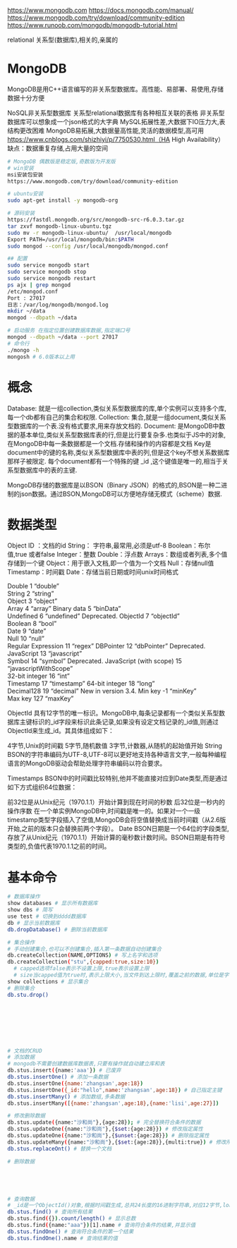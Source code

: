 









https://www.mongodb.com
https://docs.mongodb.com/manual/
https://www.mongodb.com/try/download/community-edition
https://www.runoob.com/mongodb/mongodb-tutorial.html


relational   关系型(数据库),相关的,亲属的


# MongoDB

MongoDB是用C++语言编写的非关系型数据库。高性能、易部署、易使用,存储数据十分方便

NoSQL非关系型数据库
关系型relational数据库有各种相互关联的表格
非关系型数据库可以想象成一个json格式的大字典
MySQL拓展性差,大数据下IO压力大,表结构更改困难
MongoDB易拓展,大数据量高性能,灵活的数据模型,高可用 https://www.cnblogs.com/shizhiyi/p/7750530.html（HA  High Availability）
缺点：数据重复存储,占用大量的空间



```bash
# MongoDB 偶数版是稳定版,奇数版为开发版
# win安装
msi安装包安装
https://www.mongodb.com/try/download/community-edition

# ubuntu安装
sudo apt-get install -y mongodb-org

# 源码安装
https://fastdl.mongodb.org/src/mongodb-src-r6.0.3.tar.gz
tar zxvf mongodb-linux-ubuntu.tgz
sudo mv -r mongodb-linux-ubuntu/  /usr/local/mongodb
Export PATH=/usr/local/mongodb/bin:$PATH
sudo mongod --config /usr/local/mongodb/mongod.conf

## 配置 
sudo service mongodb start
sudo service mongodb stop
sudo service mongodb restart
ps ajx | grep mongod
/etc/mongod.conf
Port : 27017
日志：/var/log/mongodb/mongod.log
mkdir ~/data
mongod --dbpath ~/data

# 启动服务 在指定位置创建数据库数据,指定端口号
mongod --dbpath ~/data --port 27017
# 命令行
./mongo -h
mongosh # 6.0版本以上用

```

# 概念
Database: 就是一组collection,类似关系型数据库的库,单个实例可以支持多个库,每一个db都有自己的集合和权限.
Collection: 集合,就是一组document,类似关系型数据库的一个表.没有格式要求,用来存放文档的.
Document: 是MongoDB中数据的基本单位,类似关系型数据库表的行,但是比行要复杂多.也类似于JS中的对象,在MongoDB中每一条数据都是一个文档.存储和操作的内容都是文档
Key是document中的键的名称,类似关系型数据库中表的列,但是这个key不想关系数据库那样子被限定.
每个document都有一个特殊的键 _id ,这个键值是唯一的,相当于关系型数据库中的表的主键.

MongoDB存储的数据库是以BSON（Binary JSON）的格式的,BSON是一种二进制的json数据。通过BSON,MongoDB可以方便地存储无模式（scheme）数据.

# 数据类型

Object ID ：文档的id
String： 字符串,最常用,必须是utf-8
Boolean：布尔值,true 或者false
Integer：整数
Double：浮点数
Arrays：数组或者列表,多个值存储到一个键
Object：用于嵌入文档,即一个值为一个文档
Null：存储null值
Timestamp：时间戳
Date：存储当前日期或时间unix时间格式


Double	1	“double”	
String	2	“string”	
Object	3	“object”	
Array	4	“array”	
Binary data	5	“binData”	
Undefined	6	“undefined”	Deprecated.
ObjectId	7	“objectId”	
Boolean	8	“bool”	
Date	9	“date”	
Null	10	“null”	
Regular Expression	11	“regex”	
DBPointer	12	“dbPointer”	Deprecated.
JavaScript	13	“javascript”	
Symbol	14	“symbol”	Deprecated.
JavaScript (with scope)	15	“javascriptWithScope”	
32-bit integer	16	“int”	
Timestamp	17	“timestamp”	
64-bit integer	18	“long”	
Decimal128	19	“decimal”	New in version 3.4.
Min key	-1	“minKey”	
Max key	127	“maxKey”

ObjectId
具有12字节的唯一标识。MongoDB中,每条记录都有一个类似关系型数据库主键标识的_id字段来标识此条记录,如果没有设定文档记录的_id值,则通过ObjectId来生成_id。其具体组成如下：

4字节,Unix的时间戳
5字节,随机数值
3字节,计数器,从随机的起始值开始
String
BSON的字符串编码为UTF-8,UTF-8可以更好地支持各种语言文字,一般每种编程语言的MongoDB驱动会帮助处理字符串编码以符合要求。

Timestamps
BSON中的时间戳比较特别,他并不能直接对应到Date类型,而是通过如下方式组织64位数据：

前32位是从Unix纪元（1970.1.1）开始计算到现在时间的秒数
后32位是一秒内的操作序数
在一个单实例MongoDB中,时间戳是唯一的。如果对一个一级timestamp类型字段插入了空值,MongoDB会将空值替换成当前时间戳（从2.6版开始,之前的版本只会替换前两个字段）。
Date
BSON日期是一个64位的字段类型,存放了从Unix纪元（1970.1.1）开始计算的毫秒数计数时间。BSON日期是有符号类型的,负值代表1970.1.1之前的时间。



# 基本命令

```bash
# 数据库操作
show databases # 显示所有数据库
show dbs # 简写
use test # 切换到dddd数据库
db # 显示当前数据库
db.dropDatabase() # 删除当前数据库

# 集合操作
# 手动创建集合,也可以不创建集合,插入第一条数据自动创建集合
db.createCollection(NAME,OPTIONS) # 写上名字和选项
db.createCollection("stu",{capped:true,size:10})
  # capped选项false表示不设置上限,true表示设置上限
  # size当capped值为true时,表示上限大小,当文件到达上限时,覆盖之前的数据,单位是字节
show collections # 显示集合
# 删除集合
db.stu.drop()








# 文档的CRUD
# 添加数据
# mongodb不需要创建数据库数据表,只要有操作就自动建立库和表
db.stus.insert({name:'aaa'}) # 已废弃
db.stus.insertOne() # 添加一条数据
db.stus.insertOne({name:'zhangsan',age:18})
db.stus.insertOne({_id:"hello",name:'zhangsan',age:18}) # 自己指定主键
db.stus.insertMany() # 添加数组,多条数据
db.stus.insertMany([{name:'zhangsan',age:18},{name:'lisi',age:27}])

# 修改删除数据
db.stus.update({name:"沙和尚"},{age:28}); # 完全替换符合条件的数据
db.stus.updateOne({name:"沙和尚"},{$set:{age:28}}) # 修改指定属性
db.stus.updateOne({name:"沙和尚"},{$unset:{age:28}}) # 删除指定属性
db.stus.updateMany({name:"沙和尚"},{$set:{age:28}},{multi:true}) # 修改所有符合的属性,多个修改
db.stus.replaceOnt() # 替换一个文档

# 删除数据





# 查询数据
# _id是一个ObjectId()对象,根据时间戳生成,总共24长度的16进制字符串,对应12字节,long类型只有8字节64位,长度16
db.stus.find() # 查询所有结果
db.stus.find({}).count/length() # 显示总数
db.stus.find({name:"aaa"})[1].name # 查询符合条件的结果,并显示值
db.stus.findOne() # 查询符合条件的第一个结果
db.stus.findOne().name # 查询结果的值





```















